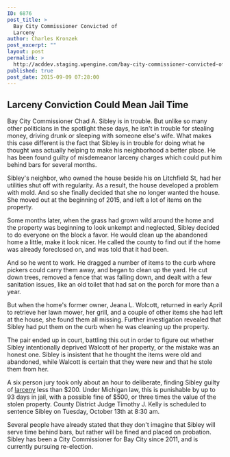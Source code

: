 ```yaml
---
ID: 6876
post_title: >
  Bay City Commissioner Convicted of
  Larceny
author: Charles Kronzek
post_excerpt: ""
layout: post
permalink: >
  http://acddev.staging.wpengine.com/bay-city-commissioner-convicted-of-larceny.html
published: true
post_date: 2015-09-09 07:28:00
---
```

<h2><b>Larceny Conviction Could Mean Jail Time</b></h2>
Bay City Commissioner Chad A. Sibley is in trouble. But unlike so many other politicians in the spotlight these days, he isn't in trouble for stealing money, driving drunk or sleeping with someone else's wife. What makes this case different is the fact that Sibley is in trouble for doing what he thought was actually helping to make his neighborhood a better place. He has been found guilty of misdemeanor larceny charges which could put him behind bars for several months.

<span style="font-weight: 400;">Sibley's neighbor, who owned the house beside his on Litchfield St, had her utilities shut off with regularity. As a result, the house developed a problem with mold. And so she finally decided that she no longer wanted the house. She moved out at the beginning of 2015, and left a lot of items on the property.</span>

<span style="font-weight: 400;">Some months later, when the grass had grown wild around the home and the property was beginning to look unkempt and neglected, Sibley decided to do everyone on the block a favor. He would clean up the abandoned home a little, make it look nicer. He called the county to find out if the home was already foreclosed on, and was told that it had been.</span>

<span style="font-weight: 400;">And so he went to work. He dragged a number of items to the curb where pickers could carry them away, and began to clean up the yard. He cut down trees, removed a fence that was falling down, and dealt with a few sanitation issues, like an old toilet that had sat on the porch for more than a year.</span>

<span style="font-weight: 400;">But when the home's former owner, Jeana L. Wolcott, returned in early April to retrieve her lawn mower, her grill, and a couple of other items she had left at the house, she found them all missing. Further investigation revealed that Sibley had put them on the curb when he was cleaning up the property.</span>

<span style="font-weight: 400;">The pair ended up in court, battling this out in order to figure out whether Sibley intentionally deprived Walcott of her property, or the mistake was an honest one. Sibley is insistent that he thought the items were old and abandoned, while Walcott is certain that they were new and that he stole them from her.</span>

<span style="font-weight: 400;">A six person jury took only about an hour to deliberate, finding Sibley guilty of <a href="http://acddev.staging.wpengine.com/michigan-larceny-attorney-larceny-building-lawyers.html" target="_blank">larceny</a> less than $200. Under Michigan law, this is punishable by up to 93 days in jail, with a possible fine of $500, or three times the value of the stolen property. County District Judge Timothy J. Kelly is scheduled to sentence Sibley on Tuesday, October 13th at 8:30 am.</span>

<span style="font-weight: 400;">Several people have already stated that they don't imagine that Sibley will serve time behind bars, but rather will be fined and placed on probation. Sibley has been a City Commissioner for Bay City since 2011, and is currently pursuing re-election.</span>